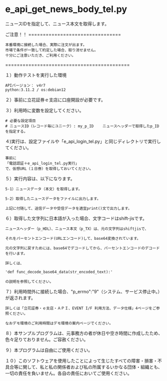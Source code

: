 # e_api_get_news_body_tel.py
ニュースIDを指定して、ニュース本文を取得します。

ご注意！！ ================================

	本番環境に接続した場合、実際に注文が出ます。
	市場で条件が一致して約定した場合、取り消せません。
	十分にご注意いただき、ご利用ください。

===========================================



１）動作テストを実行した環境

	APIバージョン： v4r7
	python:3.11.2 / os:debian12

２）事前に立花証券ｅ支店に口座開設が必要です。
  
３）利用時に変数を設定してください。

	# 必要な設定項目
	# ニュースID（レコード毎にユニーク）: my_p_ID    ニュースヘッダーで取得したp_IDを指定する。

４)実行は、設定ファイルや「e_api_login_tel.py」と同じディレクトリで実行してください。

	事前に
 	「電話認証＋e_api_login_tel.py実行」
  	で、仮想URL（１日券）を取得しておいてください。

５）実行内容は、以下になります。

	5-1）ニュースデータ（本文）を取得します。

	5-2）取得したニュースデータをファイルに出力します。

	上記に付随して、送信データや受信データを適宜print()文で出力します。

６）取得した文字列に日本語が入った場合、文字コードはshift-jisです。
  
  	ニュースヘッダー（p_HDL）、ニュース本文（p_TX）は、元の文字列はshiftjisで、
  
  	それをパーセントエンコード(URLエンコード)して、base64変換されています。
  
  	元の文字列に戻すためには、base64でデコードしてから、パーセントエンコードのデコードを行います。
  
  	詳しくは、
  
  	'def func_decode_base64_data(str_encoded_text):'
  
  	の説明を参照してください。



７）利用時間外に接続した場合、"p_errno":"9"（システム、サービス停止中。）が返されます。

	詳しくは「立花証券・ｅ支店・ＡＰＩ、EVENT I/F 利用方法、データ仕様」4ページをご参照ください。
  
	なおデモ環境のご利用時間はデモ環境の案内ページでください。
  
８）本サンプルプログラムは、元事務方の者が休日や空き時間に作成したため、色々足りておりません。ご容赦ください。

９）本プログラムは自由にご使用ください。

１０）このソフトウェアを使用したことによって生じたすべての障害・損害・不具合等に関して、私と私の関係者および私の所属するいかなる団体・組織とも、一切の責任を負いません。各自の責任においてご使用ください。
